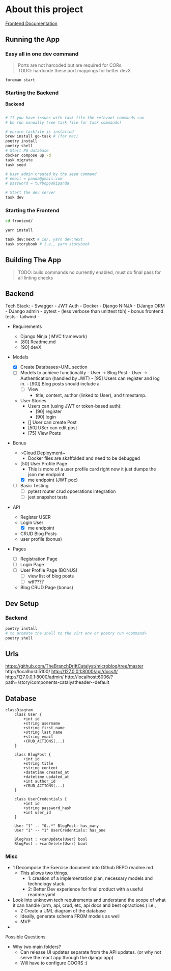 # About this project

[Frontend Documentation](./frontend/README.md)

## Running the App

### Easy all in one dev command

> Ports are not harcoded but are required for CORs.  
> TODO: hardcode these port mappings for better devX

```sh
foreman start
```

### Starting the Backend

**Backend**

```sh

# If you have issues with task file the relevant commands can 
# be run manually (see task file for task commands)

# ensure taskfile is installed
brew install go-task # (for mac)
poetry install
poetry shell
# Start PG database
docker compose up -d
task migrate
task seed

# User admin created by the seed command
# email = panda@gmail.com
# password = turbopookipanda

# Start the dev server
task dev 

```

### Starting the Frontend
  
```sh
cd frontend/

yarn install

task dev:next # ie/. yarn dev:next 
task storybook # i.e., yarn storybook

```

## Building The App

> TODO: build commands no currently enabled, must do final pass for all linting checks

## Backend

Tech Stack:
    - Swagger
    - JWT Auth
    - Docker
    - Django NINJA
    - DJango ORM
    - DJango admin
    - pytest
      - (less verbose than unittest tbh)
      - bonus frontend tests
      - tailwind
      - 

- Requirements
  - Django Ninja ( MVC framework)
  - [80] Readme.md
  - [90] devX
- Models
  - [x]  Create Databases>UML section
    - [ ]  Models to achieve functionality
      - User → Blog Post
      - User → Authentication (handled by JWT)
      - [95] Users can register and log in.
      - [90]] Blog posts should include a
        - [ ] View
          - title, content, author (linked to User), and timestamp.
  - User Stories
    - Users can (using JWT or token-based auth):
      - [90] register
      - [90] login
    - [] User can create Post
    - [50] USer can edit post
    - [75] View Posts
- Bonus
  - ~Cloud Deployment~
    - Docker files are skaffolded and need to be debugged
  - [50] User Profile Page
    - This is more of a user profile card right now it just dumps the json me endpoint 
    - [x] me endpoint (JWT poc)
  - [ ] Basic Testing
    - [ ] pytest router crud opoerations integration
    - [ ] jest snapshot tests

- API
  - Register USER
  - Login User
    - [x] me endpoint
  - CRUD Blog Posts
  - user profile (bonus)

- Pages
  - [ ] Registration Page
  - [ ] Login Page
  - [ ] User Profile Page (BONUS)
    - [ ] view list of blog posts
    - [ ] wtf????
  - Blog CRUD Page (bonus)

## Dev Setup

### Backend

```sh
poetry install
# to promote the shell to the virt env or poetry run <command>
poetry shell
```

## Urls

https://github.com/TheBranchDriftCatalyst/microblog/tree/master
http://localhost:5100/
http://127.0.0.1:8000/api/docs#/
http://127.0.0.1:8000/admin/
http://localhost:6006/?path=/story/components-catalystheader--default

## Database

```mermaid
classDiagram
    class User {
        +int id
        +string username
        +string first_name
        +string last_name
        +string email
        +CRUD_ACTIONS(...)
    }

    class BlogPost {
        +int id
        +string title
        +string content
        +datetime created_at
        +datetime updated_at
        +int author_id
        +CRUD_ACTIONS(...)
    }

    class UserCredentials {
        +int id
        +string password_hash
        +int user_id
    }

    User "1" -- "0..*" BlogPost: has_many
    User "1" -- "1" UserCredentials: has_one

    BlogPost : +canUpdate(User) bool
    BlogPost : +canDelete(User) bool

```

### Misc 
- 1 Decompose the Exercise document into Github REPO readme.md
  - This allows two things.
    - 1: creation of a implementation plan, necessary models and technology stack.
    - 2: Better Dev experience for final product with a useful readme.yaml
- Look into unknown tech requirements and understand the scope of what it can handle (orm, api, crud, etc, api docs and best opractices.) i.e., 
  - 2 Create a UML diagram of the database
  - Ideally, generate schema FROM models as well
  - MVP
- 


Possible Questions
- Why two main folders?
  - Can release UI updates separate from the API updates. (or why not serve the react app through the django app)
  - Will have to configure COORS :(